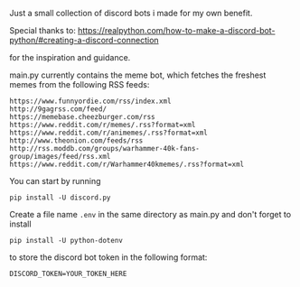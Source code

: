 Just a small collection of discord bots i made for my own benefit.

Special thanks to:
https://realpython.com/how-to-make-a-discord-bot-python/#creating-a-discord-connection

for the inspiration and guidance.

main.py currently contains the meme bot, which fetches the freshest memes from the following RSS feeds:

    https://www.funnyordie.com/rss/index.xml
    http://9gagrss.com/feed/
    https://memebase.cheezburger.com/rss
    https://www.reddit.com/r/memes/.rss?format=xml
    https://www.reddit.com/r/animemes/.rss?format=xml
    http://www.theonion.com/feeds/rss
    http://rss.moddb.com/groups/warhammer-40k-fans-group/images/feed/rss.xml
    https://www.reddit.com/r/Warhammer40kmemes/.rss?format=xml


You can start by running

`pip install -U discord.py`

Create a file name `.env` in the same directory as main.py and don't forget to install

`pip install -U python-dotenv`

to store the discord bot token in the following format:

`DISCORD_TOKEN=YOUR_TOKEN_HERE`
